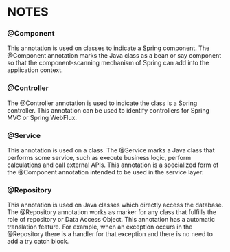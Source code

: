 # NOTES

### @Component
This annotation is used on classes to indicate a Spring component.
The @Component annotation marks the Java class as a bean or say component so that the component-scanning mechanism of Spring can add into the application context.

### @Controller
The @Controller annotation is used to indicate the class is a Spring controller. This annotation can be used to identify controllers for Spring MVC or Spring WebFlux.

### @Service
This annotation is used on a class. The @Service marks a Java class that performs some service, such as execute business logic, perform calculations and call external APIs. This annotation is a specialized form of the @Component annotation intended to be used in the service layer.

### @Repository
This annotation is used on Java classes which directly access the database. The @Repository annotation works as marker for any class that fulfills the role of repository or Data Access Object.
This annotation has a automatic translation feature. For example, when an exception occurs in the @Repository there is a handler for that exception and there is no need to add a try catch block.